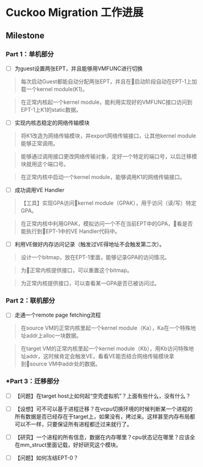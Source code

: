 # Cuckoo Migration 工作进展

## Milestone

### Part 1：单机部分
 - [ ] 为guest设置两张EPT，并且能够用VMFUNC进行切换

  > 每次启动Guest都能自动分配两张EPT，并且在启动阶段自动在EPT-1上加载一个kernel module(K1)。

  > 在正常内核起一个kernel module，能利用实现好的VMFUNC接口访问到EPT-1上K1的static数据。

 - [ ] 实现内核态稳定的网络传输模块

  > 将K1改造为网络传输模块，并export网络传输接口，让其他kernel module能够正常调用。
  
  > 能够通过调用接口更改网络传输对象，定好一个特定的端口号，以后迁移模块就用这个端口号。

  > 在正常内核中启动一个kernel module，能够调用K1的网络传输接口。

 - [ ] 成功调用VE Handler

  > 【工具】实现GPA访问kernel module（GPAK），用于访问（读/写）特定GPA。

  > 在正常内核中利用GPAK，模拟访问一个不在当前EPT中的GPA，看是否能执行到EPT-1中的VE Handler代码中。

 - [ ] 利用VE做好内存访问记录（触发过VE得地址不会触发第二次）。
 
  > 设计一个bitmap，放在EPT-1里面，能够记录GPA的访问情况。

  > 为正常内核提供接口，可以重置这个bitmap。

  > 为正常内核提供接口，可以查看某一GPA是否已被访问过。

### Part 2：联机部分

 - [ ] 走通一个remote page fetching流程

  > 在source VM的正常内核里起一个kernel module（Ka），Ka在一个特殊地址addr上alloc一块数据。

  > 在target VM的正常内核里起一个kernel module（Kb），用Kb访问特殊地址addr，这时候肯定会触发VE，看看VE能否结合网络传输模块拿到source VM中addr处的数据。

### *Part 3：迁移部分

 - [ ] 【问题】在target host上如何起“空壳虚拟机”？上面有些什么，没有什么？
 - [ ] 【设想】可不可以基于进程迁移？在vcpu切换环境的时候判断某一个进程的所有数据是否已经存在于target上，如果没有，拷过来。这样甚至内存布局都可以不一样，只要保证所有进程都迁过来就行了。
 - [ ] 【研究】一个进程的所有信息，数据在内存哪里？cpu状态记在哪里？应该全在mm_struct里面记载，好好研究这个模块。
 - [ ] 【问题】如何冻结EPT-0？
   